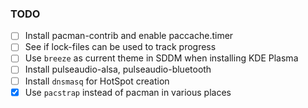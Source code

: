 ### TODO

- [ ] Install pacman-contrib and enable paccache.timer
- [ ] See if lock-files can be used to track progress
- [ ] Use `breeze` as current theme in SDDM when installing KDE Plasma
- [ ] Install pulseaudio-alsa, pulseaudio-bluetooth
- [ ] Install `dnsmasq` for HotSpot creation
- [x] Use `pacstrap` instead of pacman in various places
